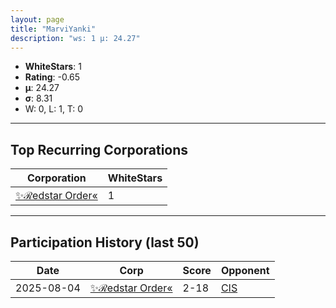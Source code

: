 ```yaml
---
layout: page
title: "MarviYanki"
description: "ws: 1 μ: 24.27"
---
```

- **WhiteStars**: 1
- **Rating**: -0.65
- **μ**: 24.27  
- **σ**: 8.31
- W: 0, L: 1, T: 0

---

## Top Recurring Corporations

| Corporation | WhiteStars |
| --- | --- |
| [✨ℛedstar Order«](https://ws.tsl.rocks/corp/01220718f2aba52af83767c0d2e500ff584ec88cd06a8fa451841a5576937e8d/) | 1 |

---

## Participation History (last 50)

| Date | Corp | Score | Opponent |
| --- | --- | --- | --- |
| 2025-08-04 | [✨ℛedstar Order«](https://ws.tsl.rocks/corp/01220718f2aba52af83767c0d2e500ff584ec88cd06a8fa451841a5576937e8d/) | 2-18 | [CIS](https://ws.tsl.rocks/corp/3efaab24560531ff257e73bfb281a7e9c0a9d591ac5aff55d05d35f2fb5e1d73/) |